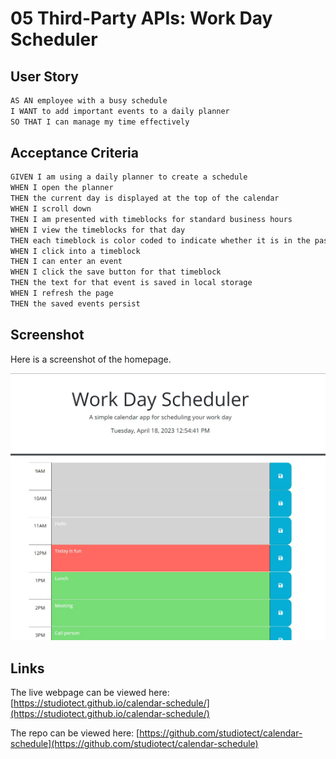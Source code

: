 # 05 Third-Party APIs: Work Day Scheduler

## User Story

```md
AS AN employee with a busy schedule
I WANT to add important events to a daily planner
SO THAT I can manage my time effectively
```

## Acceptance Criteria

```md
GIVEN I am using a daily planner to create a schedule
WHEN I open the planner
THEN the current day is displayed at the top of the calendar
WHEN I scroll down
THEN I am presented with timeblocks for standard business hours
WHEN I view the timeblocks for that day
THEN each timeblock is color coded to indicate whether it is in the past, present, or future
WHEN I click into a timeblock
THEN I can enter an event
WHEN I click the save button for that timeblock
THEN the text for that event is saved in local storage
WHEN I refresh the page
THEN the saved events persist
```
## Screenshot

Here is a screenshot of the homepage.

![Here's a screenshot of the home page](./assets/images/screenshot.jpg)

## Links

The live webpage can be viewed here: [https://studiotect.github.io/calendar-schedule/](https://studiotect.github.io/calendar-schedule/)

The repo can be viewed here: [https://github.com/studiotect/calendar-schedule](https://github.com/studiotect/calendar-schedule)